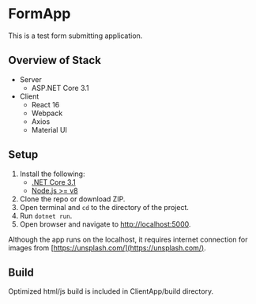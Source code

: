 # FormApp
This is a test form submitting application.

## Overview of Stack
- Server
  - ASP.NET Core 3.1
- Client
  - React 16
  - Webpack
  - Axios
  - Material UI

## Setup

1. Install the following:
   - [.NET Core 3.1](https://www.microsoft.com/net/core)
   - [Node.js >= v8](https://nodejs.org/en/download/)
2. Clone the repo or download ZIP.
3. Open terminal and `cd` to the directory of the project.
4. Run `dotnet run`.
3. Open browser and navigate to [http://localhost:5000](http://localhost:5000).

Although the app runs on the localhost, it requires internet connection for images from [https://unsplash.com/](https://unsplash.com/).

## Build
Optimized html/js build is included in ClientApp/build directory.